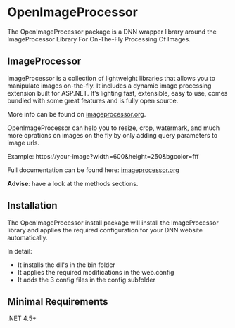 # OpenImageProcessor
The OpenImageProcessor package is a DNN wrapper library around the ImageProcessor Library For On-The-Fly Processing Of Images.

## ImageProcessor
ImageProcessor is a collection of lightweight libraries that allows you to manipulate images on-the-fly. 
It includes a dynamic image processing extension built for ASP.NET.
It’s lighting fast, extensible, easy to use, comes bundled with some great features and is fully open source.

More info can be found on [imageprocessor.org](https://imageprocessor.org/).

OpenImageProcessor can help you to resize, crop, watermark, and much more oprations on images on the fly by only adding query parameters to image urls.

Example: https://your-image?width=600&height=250&bgcolor=fff

Full documentation can be found here: [imageprocessor.org](https://imageprocessor.org/imageprocessor-web/imageprocessingmodule/)

**Advise**: have a look  at the methods sections.

## Installation
The OpenImageProcessor install package will  install the ImageProcessor library and applies the required configuration for your DNN website automatically.

In detail:
* It installs the dll's in the bin folder
* It applies the required modifications in the web.config
* It adds the 3 config files in the config subfolder

## Minimal Requirements
 .NET 4.5+

